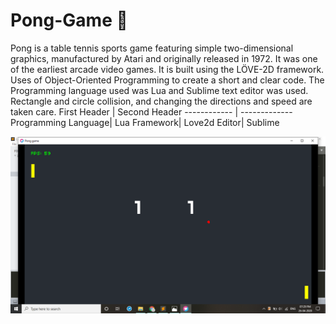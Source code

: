 # Pong-Game :ping_pong:
Pong is a table tennis sports game featuring simple two-dimensional graphics, manufactured by Atari and originally released in 1972. It was one of the earliest arcade video games.
It is built using the  LÖVE-2D framework. Uses of Object-Oriented Programming to create a short and clear code. The Programming language used was Lua and Sublime text editor was used. Rectangle and circle collision, and changing the directions and speed are taken care.
First Header | Second Header
------------ | -------------
Programming Language| Lua
Framework| Love2d
Editor| Sublime


![Image of Pong Game](https://github.com/Saurav-sp/Pong-Game/blob/master/pong.png)
